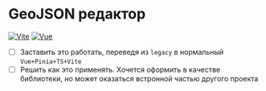 # GeoJSON редактор
[![Vite](https://img.shields.io/badge/vite-7.1.7-blue.svg?logo=vite&logoColor=white)](https://vitejs.dev/)
[![Vue](https://img.shields.io/badge/vue-3.5.22-brightgreen.svg?logo=vue.js&logoColor=white)](https://vuejs.org/)

- [ ] Заставить это работать, переведя из `legacy` в нормальный `Vue+Pinia+TS+Vite`
- [ ] Решить как это применять. Хочется оформить в качестве библиотеки, но может оказаться встронной частью другого проекта